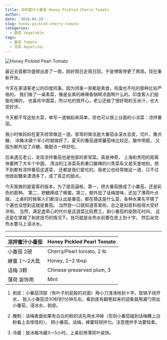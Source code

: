 ```yaml
---
title: 凉拌蜜汁小番茄 Honey Pickled Cherry Tomato
author: ''
date: '2018-04-29'
slug: honey-pickled-cherry-tomato
categories:
  - 蔬菜 Vegetable
tags:
  - 番茄 Tomato
  - 凉菜 Appetizer
---
```

![Honey Pickled Pearl Tomato](/img/2018-04-29-honey-pickled-cherry-tomato.jpg)

最近去首都华盛顿出差了一周，刚好周日走周日回，于是博客停更了两周。现在重新开张。

今天在家请客老公的印度同事。因为同事一家都是素食，鸡蛋也不吃的那种比较严格的，
我们做了一桌素菜，像是全素的麻辣香锅啊凉面啊什么的。印度客人们挺能吃辣的，
也喜欢中国菜，所以吃的很开心。老公还做了很好喝的玉米汁，也大受好评。

今天都不写这些大菜，单写一道做起来简单，但也可以很上台面的小凉菜：凉拌番茄。

我小时候妈妈在夏天经常做这一道。家常的做法是大番茄汆滚水去皮，切片，撒点糖，
冰箱冰镇个半小时就做好了。夏天的番茄通常蕃茄味比较足，酸中带甜，
又因为额外加了点糖，像甜点一样好吃。

后来遇见老公，发现凉拌番茄也是他家的家常菜。真是神奇，
上海和贵阳的距离快要跨了大半个中国，
清淡的江浙菜系和重口酸辣的川贵菜系又是天差地别，想不到都有凉拌番茄这道菜，
还都是我们爱吃的。我老公也经常做这一道，只不过他放起糖来潇洒多了，成了真正的甜点。

今天我做的是宴客的版本，为了提高逼格，第一，把大番茄换成了小番茄，还是彩色的那种。
第二，把糖换成了蜂蜜。第三，额外加了话梅提味，还加了薄荷叶点缀。
上桌的时候客人们都没认出是番茄，都在猜这是什么菜，各种水果名字猜了个遍也没想到这就是番茄。
当然尝一口就知道答案啦。总之是如意料般得大受好评啦。
当然，满足虚荣心的代价是这道菜比较费工，剥小番茄的皮颇花时间，
这还是在掌握了剥皮技巧的情况下。技巧就是汆热水前要在皮上划十字，
然后汆完热水要马上浸冰水。

___
|凉拌蜜汁小番茄                         |Honey Pickled Pearl Tomato            |
|---------------------------------------|-------------------------|
|小番茄 2磅                             |Cherry/Pearl tomato, 2 lb       |
|蜂蜜 1～2大匙                          |Honey, 1~2 tbsp       |
|话梅 3颗                               |Chinese preserved plum, 3       |
|薄荷 装饰用                            |Mint      |


1. 剥皮：小番茄顶部（有叶子的屁股的对面）用小刀浅浅地划十字。取锅子烧开水，
放入小番茄烫30秒到1分钟左右，看到皮有翻卷起来的迹象就用漏勺捞出小番茄，浸冰水，剥皮。

2. 腌制：话梅表面如果有白白的粉的话先用水冲掉（否则小番茄碰到话梅蘸上白粉看上去怪怪的）。
把小番茄，话梅，蜂蜜轻轻拌匀。注意搅拌手法要轻柔。

3. 冷藏：放冰箱冷藏3～5小时。上桌前用薄荷叶装饰。

